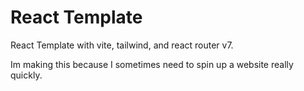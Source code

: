 # React Template
React Template with vite, tailwind, and react router v7. 

Im making this because I sometimes need to spin up a website really quickly. 
